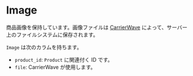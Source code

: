 # Image

商品画像を保持しています。画像ファイルは [CarrierWave](https://github.com/carrierwaveuploader/carrierwave) によって、サーバー上のファイルシステムに保存されます。

`Image` は次のカラムを持ちます。

- `product_id`: `Product` に関連付く ID です。
- `file`: CarrierWave が使用します。

